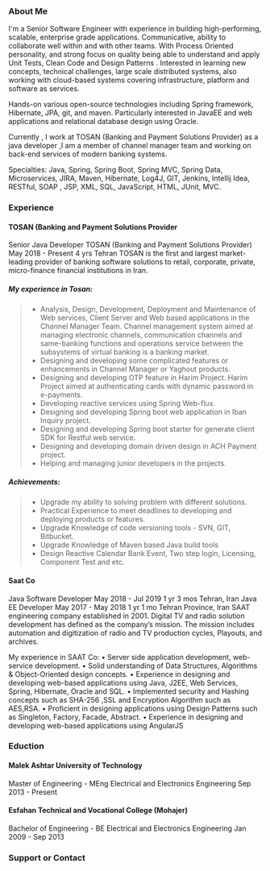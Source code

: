 ### About Me

I'm a Senior Software Engineer with experience in building high-performing, scalable, enterprise grade applications.
Communicative, ability to collaborate well within and with other teams. 
With Process Oriented personality, and strong focus on quality being able to understand and apply Unit Tests, Clean Code and Design Patterns .
Interested in learning new concepts, technical challenges, large scale distributed systems, also working with cloud-based systems covering infrastructure, platform and software as services.

Hands-on various open-source technologies including Spring framework, Hibernate, JPA, git, and maven.
Particularly interested in JavaEE and web applications and relational database design using Oracle.

Currently , I work at TOSAN (Banking and Payment Solutions Provider) as a java developer ,I am a member of channel manager team and working on back-end services of modern banking systems.

Specialties: Java, Spring, Spring Boot, Spring MVC, Spring Data, Microservices, JIRA, Maven, Hibernate, Log4J, GIT, Jenkins, Intellij Idea, RESTful, SOAP , JSP, XML, SQL, JavaScript, HTML, JUnit, MVC.

### Experience

#### TOSAN (Banking and Payment Solutions Provider 
Senior Java Developer
TOSAN (Banking and Payment Solutions Provider)
May 2018 - Present  4 yrs
Tehran
TOSAN is the first and largest market-leading provider of banking software solutions to retail, corporate, private, micro-finance financial institutions in Iran.

##### My experience in Tosan:
>* Analysis, Design, Development, Deployment and Maintenance of Web services, Client Server and Web based applications in the Channel Manager Team.
Channel management system aimed at managing electronic channels, communication channels and same-banking functions and operations service between the subsystems of virtual banking is a banking market.
>* Designing and developing some complicated features or enhancements in Channel Manager or Yaghout products.
>* Designing and developing OTP feature in Harim Project. Harim Project aimed at authenticating cards with dynamic password in e-payments.
>* Developing reactive services using Spring Web-flux.
>* Designing and developing Spring boot web application in Iban Inquiry project.
>* Designing and developing Spring boot starter for generate client SDK for Restful web service.
>* Designing and developing domain driven design in ACH Payment project.
>* Helping and managing junior developers in the projects.
##### Achievements:
>* Upgrade my ability to solving problem with different solutions.
>* Practical Experience to meet deadlines to developing and deploying products or features.
>* Upgrade Knowledge of code versioning tools - SVN, GIT, Bitbucket.
>* Upgrade Knowledge of Maven based Java build tools
>* Design Reactive Calendar Bank Event, Two step login, Licensing, Component Test and etc.

#### Saat Co
Java Software Developer
May 2018 - Jul 2019  1 yr 3 mos
Tehran, Iran
Java EE Developer
May 2017 - May 2018  1 yr 1 mo
Tehran Province, Iran
SAAT engineering company established in 2001. Digital TV and radio solution development has defined as the company’s mission. The mission includes automation and digitization of radio and TV production cycles, Playouts, and archives.

My experience in SAAT Co:
• Server side application development, web-service development.
• Solid understanding of Data Structures, Algorithms & Object-Oriented design concepts.
• Experience in designing and developing web-based applications using Java, J2EE, Web Services, Spring, Hibernate, Oracle and SQL.
• Implemented security and Hashing concepts such as SHA-256 ,SSL and Encryption Algorithm such as AES,RSA.
• Proficient in designing applications using Design Patterns such as Singleton, Factory, Facade, Abstract.
• Experience in designing and developing web-based applications using AngularJS

### Eduction
#### Malek Ashtar University of Technology
Master of Engineering - MEng  Electrical and Electronics Engineering
Sep 2013 - Present

#### Esfahan Technical and Vocational College (Mohajer)
Bachelor of Engineering - BE  Electrical and Electronics Engineering
Jan 2009 - Sep 2013

### Support or Contact

